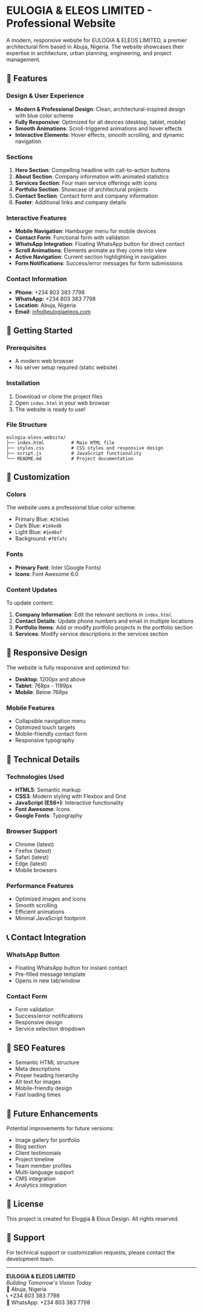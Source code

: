 # EULOGIA & ELEOS LIMITED - Professional Website

A modern, responsive website for EULOGIA & ELEOS LIMITED, a premier architectural firm based in Abuja, Nigeria. The website showcases their expertise in architecture, urban planning, engineering, and project management.

## 🌟 Features

### Design & User Experience
- **Modern & Professional Design**: Clean, architectural-inspired design with blue color scheme
- **Fully Responsive**: Optimized for all devices (desktop, tablet, mobile)
- **Smooth Animations**: Scroll-triggered animations and hover effects
- **Interactive Elements**: Hover effects, smooth scrolling, and dynamic navigation

### Sections
1. **Hero Section**: Compelling headline with call-to-action buttons
2. **About Section**: Company information with animated statistics
3. **Services Section**: Four main service offerings with icons
4. **Portfolio Section**: Showcase of architectural projects
5. **Contact Section**: Contact form and company information
6. **Footer**: Additional links and company details

### Interactive Features
- **Mobile Navigation**: Hamburger menu for mobile devices
- **Contact Form**: Functional form with validation
- **WhatsApp Integration**: Floating WhatsApp button for direct contact
- **Scroll Animations**: Elements animate as they come into view
- **Active Navigation**: Current section highlighting in navigation
- **Form Notifications**: Success/error messages for form submissions

### Contact Information
- **Phone**: +234 803 383 7798
- **WhatsApp**: +234 803 383 7798
- **Location**: Abuja, Nigeria
- **Email**: info@eulogiaeleos.com

## 🚀 Getting Started

### Prerequisites
- A modern web browser
- No server setup required (static website)

### Installation
1. Download or clone the project files
2. Open `index.html` in your web browser
3. The website is ready to use!

### File Structure
```
eulogia-eleos-website/
├── index.html          # Main HTML file
├── styles.css          # CSS styles and responsive design
├── script.js           # JavaScript functionality
└── README.md           # Project documentation
```

## 🎨 Customization

### Colors
The website uses a professional blue color scheme:
- Primary Blue: `#2563eb`
- Dark Blue: `#1d4ed8`
- Light Blue: `#1e40af`
- Background: `#f8fafc`

### Fonts
- **Primary Font**: Inter (Google Fonts)
- **Icons**: Font Awesome 6.0

### Content Updates
To update content:
1. **Company Information**: Edit the relevant sections in `index.html`
2. **Contact Details**: Update phone numbers and email in multiple locations
3. **Portfolio Items**: Add or modify portfolio projects in the portfolio section
4. **Services**: Modify service descriptions in the services section

## 📱 Responsive Design

The website is fully responsive and optimized for:
- **Desktop**: 1200px and above
- **Tablet**: 768px - 1199px
- **Mobile**: Below 768px

### Mobile Features
- Collapsible navigation menu
- Optimized touch targets
- Mobile-friendly contact form
- Responsive typography

## 🔧 Technical Details

### Technologies Used
- **HTML5**: Semantic markup
- **CSS3**: Modern styling with Flexbox and Grid
- **JavaScript (ES6+)**: Interactive functionality
- **Font Awesome**: Icons
- **Google Fonts**: Typography

### Browser Support
- Chrome (latest)
- Firefox (latest)
- Safari (latest)
- Edge (latest)
- Mobile browsers

### Performance Features
- Optimized images and icons
- Smooth scrolling
- Efficient animations
- Minimal JavaScript footprint

## 📞 Contact Integration

### WhatsApp Button
- Floating WhatsApp button for instant contact
- Pre-filled message template
- Opens in new tab/window

### Contact Form
- Form validation
- Success/error notifications
- Responsive design
- Service selection dropdown

## 🎯 SEO Features

- Semantic HTML structure
- Meta descriptions
- Proper heading hierarchy
- Alt text for images
- Mobile-friendly design
- Fast loading times

## 🔄 Future Enhancements

Potential improvements for future versions:
- Image gallery for portfolio
- Blog section
- Client testimonials
- Project timeline
- Team member profiles
- Multi-language support
- CMS integration
- Analytics integration

## 📄 License

This project is created for Eloggia & Elous Design. All rights reserved.

## 🤝 Support

For technical support or customization requests, please contact the development team.

---

**EULOGIA & ELEOS LIMITED**  
*Building Tomorrow's Vision Today*  
📍 Abuja, Nigeria  
📞 +234 803 383 7798  
💬 WhatsApp: +234 803 383 7798 